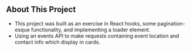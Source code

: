 ## About This Project 

- This project was built as an exercise in React hooks, some pagination-esque functionality, and implementing a loader element. 
- Using an events API to make requests containing event location and contact info which display in cards. 